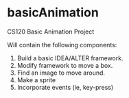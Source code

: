 # basicAnimation
CS120 Basic Animation Project

Will contain the following components:

1. Build a basic IDEA/ALTER framework.
2. Modify framework to move a box.
3. Find an image to move around.
4. Make a sprite
5. Incorporate events (ie, key-press)

